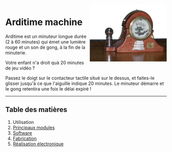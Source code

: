 <img src="images/1.png" width="240" align ="right" alt="cover"/>

# Arditime machine

Arditime est un minuteur longue durée (2 à 60 minutes) qui émet une lumière rouge et un son de gong, à la fin de la minuterie.

Votre enfant n'a droit quà 20 minutes de jeu vidéo ?

Passez le doigt sur le contacteur tactile situé sur le dessus, et faites-le glisser jusqu'à ce que l'aiguille indique 20 minutes.
Le minuteur démarre et le gong retentira une fois le délai expiré ! 

-----

## Table des matières

1. Utilisation
2. [Principaux modules](pages/modules)
3. [Software](pages/software)
4. [Fabrication](pages/fabrication)
5. [Réalisation électronique](pages/electronique)
